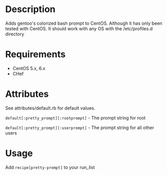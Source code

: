 Description
===========
Adds gentoo's colorized bash prompt to CentOS.  Although it has only been tested with CentOS. It should work with any OS with the /etc/profiles.d directory

Requirements
============
- CentOS 5.x, 6.x
- CHef

Attributes
==========
See attributes/default.rb for default values.

```default[:pretty_prompt][:rootprompt]``` - The prompt string for root

```default[:pretty_prompt][:userprompt]``` - The prompt string for all other users

Usage
=====
Add ```recipe[pretty-prompt]``` to your run_list
